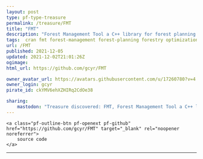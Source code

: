 ```yaml
---
layout: post
type: pf-type-treasure
permalink: /treasure/FMT
title: "FMT"
description: "Forest Management Tool a C++ library for forest planning."
tags:  cran fmt forest-management forest-planning forestry optimization python-library simulation
url: /FMT
published: 2021-12-05
updated: 2021-12-02T21:01:26Z
ogimage: 
html_url: https://github.com/gcyr/FMT

owner_avatar_url: https://avatars.githubusercontent.com/u/17260780?v=4
owner_login: gcyr
pirate_id: ckYMV6ehXZHIRq2CdOe38

sharing:
    mastodon: "Treasure discovered: FMT, Forest Management Tool a C++ library for forest planning."
---
```


<div class="text-center">

    
    <a class="pf-outline-btn pf-openext pf-github" href="https://github.com/gcyr/FMT" target="_blank" rel="noopener noreferrer">
        source code
    </a>
    
    

    
</div>





<div class="pf-night-sky-spacer">
    <div id="pf-night-sky" data-stars="6" data-owner="gcyr" data-repo="FMT">
        <div id="pf-open-dialog" class="pf-meta-star pf-star-todo"></div>
        <dialog id="pf-star-dialog">
            Star this Repository to putt a smile on the Developers face.
            <br/>
            <div class="pf-row">
                <div class="pf-grow"></div>
                <div><a class="pf-unterlines" href="https://github.com/gcyr/FMT" target="_blank">VISIT REPOSITORY</a></div>
            </div>
        </dialog>
    </div>
</div>

<hr class="gf-seperator">
